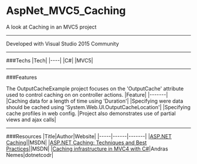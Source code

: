 # AspNet_MVC5_Caching

A look at Caching in an MVC5 project

---

Developed with Visual Studio 2015 Community

---

###Techs
|Tech|
|----|
|C#|
|MVC5|

---

###Features

The OutputCacheExample project focuses on the 'OutputCache' attribute used to control caching on on controller actions.
|Feature|
|-------|
|Caching data for a length of time using 'Duration'|
|Specifying were data should be cached using 'System.Web.UI.OutputCacheLocation'|
|Specifying cache profiles in web config.
|Project also demonstrates use of partial views and ajax calls|

---

###Resources
|Title|Author|Website|
|-----|------|-------|
|[ASP.NET Caching](https://msdn.microsoft.com/en-us/library/xsbfdd8c.aspx)||MSDN|
|[ASP.NET Caching: Techniques and Best Practices](https://msdn.microsoft.com/en-us/library/aa478965.aspx)||MSDN|
|[Caching infrastructure in MVC4 with C#](https://dotnetcodr.com/2013/02/07/caching-infrastructure-in-mvc4-with-c-caching-controller-actions/)|Andras Nemes|dotnetcodr|
